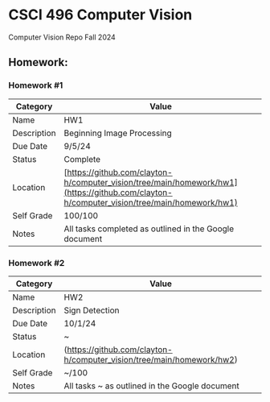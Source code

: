 # CSCI 496 Computer Vision
Computer Vision Repo Fall 2024

## Homework:

### Homework #1

| Category     | Value                                                                                                                                      |
|--------------|--------------------------------------------------------------------------------------------------------------------------------------------|
| Name         | HW1                                                                                                                                        |
| Description  | Beginning Image Processing                                                                                                                 |
| Due Date     | 9/5/24                                                                                                                                     |
| Status       | Complete                                                                                                                                   |
| Location     | [https://github.com/clayton-h/computer_vision/tree/main/homework/hw1](https://github.com/clayton-h/computer_vision/tree/main/homework/hw1) |
| Self Grade   | 100/100                                                                                                                                    |
| Notes        | All tasks completed as outlined in the Google document                                                                                     |

### Homework #2

| Category     | Value                                                                 |
|--------------|-----------------------------------------------------------------------|
| Name         | HW2                                                                   |
| Description  | Sign Detection                                                        |
| Due Date     | 10/1/24                                                               |
| Status       | ~                                                                     |
| Location     | (https://github.com/clayton-h/computer_vision/tree/main/homework/hw2) |
| Self Grade   | ~/100                                                                 |
| Notes        | All tasks ~ as outlined in the Google document                        |
